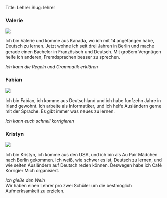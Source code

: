 Title: Lehrer
Slug: lehrer

<div class="row">
  <div class="col-sm-6">
    <div class="well lehrer">
      <h3>Valerie</h3>
      <img src="/images/valerie.png" class="profilepicture">
      <p>
        Ich bin Valerie und komme aus Kanada, wo ich mit 14 angefangen habe, Deutsch
        zu lernen. Jetzt wohne ich seit drei Jahren in Berlin und mache gerade einen
        Bachelor in Französisch und Deutsch. Mit großem Vergnügen helfe ich anderen,
        Fremdsprachen besser zu sprechen.
      </p>
      <i>Ich kann die Regeln und Grammatik erklären</i>
    </div>
  </div>
  <div class="col-sm-6">
    <div class="well lehrer">
      <h3>Fabian</h3>
      <img src="/images/fabian.png" class="profilepicture">
      <p>
        Ich bin Fabian, ich komme aus Deutschland und ich habe funfzehn Jahre
        in Irland gewohnt.  Ich arbeite als Informatiker, und ich helfe Ausländern
        gerne mit der Sprache.  Es gibt immer was neues zu lernen.
      </p>
      <i>Ich kann euch schnell korrigieren</i>
    </div>
  </div>
</div>

<div class="row">
  <div class="col-sm-6">
    <div class="well lehrer">
      <h3>Kristyn</h3>
      <img src="/images/kristyn.png" class="profilepicture">
      <p>
        Ich bin Kristyn, ich komme aus den USA, und ich bin als Au Pair Mädchen nach
        Berlin gekommen. Ich weiß, wie schwer es ist, Deutsch zu lernen, und wie
        selten Ausländern auf Deutsch reden können. Deswegen habe ich Café Korrigier
        Mich organisiert.
      </p>
      <i>Ich gieße den Wein</i>
    </div>
  </div>
  <div class="col-sm-6">
    <div class="well lehrer center_text fontsize_xl">
      Wir haben einen Lehrer pro zwei Schüler um die bestmöglich Aufmerksamkeit 
      zu erzielen.
    </div>
  </div>
</div>

